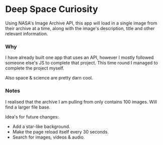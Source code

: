 # Deep Space Curiosity

Using NASA's Image Archive API, this app will load in a single image from their archive at a time, along with the image's description, title and other relevant information.

### Why

I have already built one app that uses an API, however I mostly followed someone else's JS to complete that project. This time round I managed to complete the project myself.

Also space & science are pretty darn cool.

### Notes

I realised that the archive I am pulling from only contains 100 images. Will find a larger file base.

Idea's for future changes:
* Add a star-like background.
* Make the page reload itself every 30 seconds.
* Search for images, videos & audio.